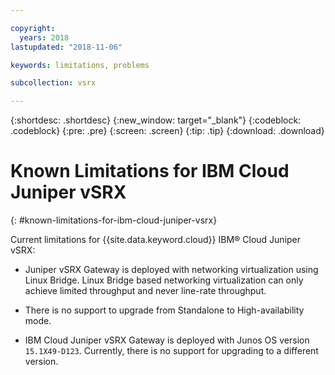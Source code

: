 ```yaml
---

copyright:
  years: 2018
lastupdated: "2018-11-06"

keywords: limitations, problems

subcollection: vsrx

---
```


{:shortdesc: .shortdesc}
{:new_window: target="_blank"}
{:codeblock: .codeblock}
{:pre: .pre}
{:screen: .screen}
{:tip: .tip}
{:download: .download}

# Known Limitations for IBM Cloud Juniper vSRX
{: #known-limitations-for-ibm-cloud-juniper-vsrx}

Current limitations for {{site.data.keyword.cloud}} IBM® Cloud Juniper vSRX:

* Juniper vSRX Gateway is deployed with networking virtualization using Linux Bridge. Linux Bridge based networking virtualization can only achieve limited throughput and never line-rate throughput.

* There is no support to upgrade from Standalone to High-availability mode.

* IBM Cloud Juniper vSRX Gateway is deployed with Junos OS version `15.1X49-D123`. Currently, there is no support for upgrading to a different version.

